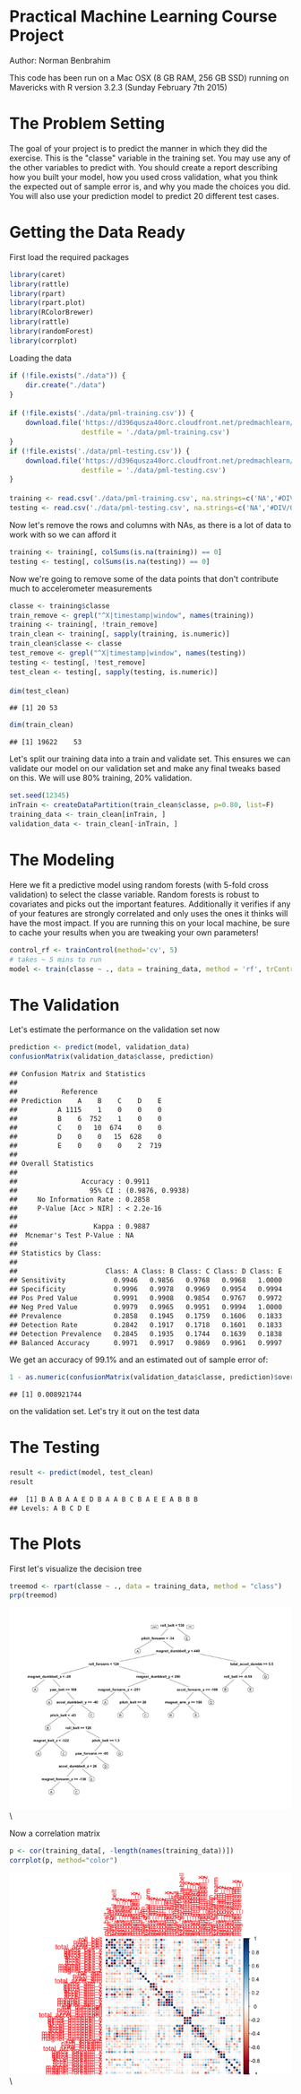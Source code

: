 # Practical Machine Learning Course Project

Author: Norman Benbrahim

This code has been run on a Mac OSX (8 GB RAM, 256 GB SSD) running on Mavericks with R version 3.2.3 (Sunday February 7th 2015)

# The Problem Setting

The goal of your project is to predict the manner in which they did the exercise. This is the "classe" variable in the training set. You may use any of the other variables to predict with. You should create a report describing how you built your model, how you used cross validation, what you think the expected out of sample error is, and why you made the choices you did. You will also use your prediction model to predict 20 different test cases.

# Getting the Data Ready

First load the required packages

```r
library(caret)
library(rattle)
library(rpart)
library(rpart.plot)
library(RColorBrewer)
library(rattle)
library(randomForest)
library(corrplot)
```

Loading the data


```r
if (!file.exists("./data")) {
    dir.create("./data")
}

if (!file.exists('./data/pml-training.csv')) {
    download.file('https://d396qusza40orc.cloudfront.net/predmachlearn/pml-training.csv', 
                  destfile = './data/pml-training.csv')
}
if (!file.exists('./data/pml-testing.csv')) {
    download.file('https://d396qusza40orc.cloudfront.net/predmachlearn/pml-testing.csv', 
                  destfile = './data/pml-testing.csv')
}

training <- read.csv('./data/pml-training.csv', na.strings=c('NA','#DIV/0!',''))
testing <- read.csv('./data/pml-testing.csv', na.strings=c('NA','#DIV/0!',''))
```

Now let's remove the rows and columns with NAs, as there is a lot of data to work with so we can afford it


```r
training <- training[, colSums(is.na(training)) == 0] 
testing <- testing[, colSums(is.na(testing)) == 0] 
```

Now we're going to remove some of the data points that don't contribute much to accelerometer measurements 


```r
classe <- training$classe
train_remove <- grepl("^X|timestamp|window", names(training))
training <- training[, !train_remove]
train_clean <- training[, sapply(training, is.numeric)]
train_clean$classe <- classe
test_remove <- grepl("^X|timestamp|window", names(testing))
testing <- testing[, !test_remove]
test_clean <- testing[, sapply(testing, is.numeric)]

dim(test_clean)
```

```
## [1] 20 53
```

```r
dim(train_clean)
```

```
## [1] 19622    53
```

Let's split our training data into a train and validate set. This ensures we can validate our model on our validation set and make any final tweaks based on this. We will use 80% training, 20% validation.


```r
set.seed(12345)
inTrain <- createDataPartition(train_clean$classe, p=0.80, list=F)
training_data <- train_clean[inTrain, ]
validation_data <- train_clean[-inTrain, ]
```

# The Modeling

Here we fit a predictive model using random forests (with 5-fold cross validation) to select the classe variable. Random forests is robust to covariates and picks out the important features. Additionally it verifies if any of your features are strongly correlated and only uses the ones it thinks will have the most impact. If you are running this on your local machine, be sure to cache your results when you are tweaking your own parameters!


```r
control_rf <- trainControl(method='cv', 5)
# takes ~ 5 mins to run
model <- train(classe ~ ., data = training_data, method = 'rf', trControl=control_rf, ntree=250)
```

# The Validation

Let's estimate the performance on the validation set now


```r
prediction <- predict(model, validation_data)
confusionMatrix(validation_data$classe, prediction)
```

```
## Confusion Matrix and Statistics
## 
##           Reference
## Prediction    A    B    C    D    E
##          A 1115    1    0    0    0
##          B    6  752    1    0    0
##          C    0   10  674    0    0
##          D    0    0   15  628    0
##          E    0    0    0    2  719
## 
## Overall Statistics
##                                           
##                Accuracy : 0.9911          
##                  95% CI : (0.9876, 0.9938)
##     No Information Rate : 0.2858          
##     P-Value [Acc > NIR] : < 2.2e-16       
##                                           
##                   Kappa : 0.9887          
##  Mcnemar's Test P-Value : NA              
## 
## Statistics by Class:
## 
##                      Class: A Class: B Class: C Class: D Class: E
## Sensitivity            0.9946   0.9856   0.9768   0.9968   1.0000
## Specificity            0.9996   0.9978   0.9969   0.9954   0.9994
## Pos Pred Value         0.9991   0.9908   0.9854   0.9767   0.9972
## Neg Pred Value         0.9979   0.9965   0.9951   0.9994   1.0000
## Prevalence             0.2858   0.1945   0.1759   0.1606   0.1833
## Detection Rate         0.2842   0.1917   0.1718   0.1601   0.1833
## Detection Prevalence   0.2845   0.1935   0.1744   0.1639   0.1838
## Balanced Accuracy      0.9971   0.9917   0.9869   0.9961   0.9997
```

We get an accuracy of 99.1% and an estimated out of sample error of:


```r
1 - as.numeric(confusionMatrix(validation_data$classe, prediction)$overall[1])
```

```
## [1] 0.008921744
```

on the validation set. Let's try it out on the test data

# The Testing


```r
result <- predict(model, test_clean)
result
```

```
##  [1] B A B A A E D B A A B C B A E E A B B B
## Levels: A B C D E
```

# The Plots

First let's visualize the decision tree


```r
treemod <- rpart(classe ~ ., data = training_data, method = "class")
prp(treemod)
```

![](submission_files/figure-html/unnamed-chunk-10-1.png)\

Now a correlation matrix


```r
p <- cor(training_data[, -length(names(training_data))])
corrplot(p, method="color")
```

![](submission_files/figure-html/unnamed-chunk-11-1.png)\
